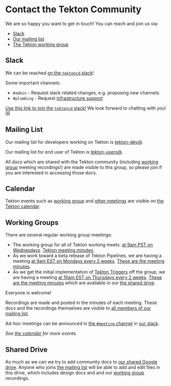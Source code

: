 # Contact the Tekton Community

We are so happy you want to get in touch! You can reach and join us via:

* [Slack](#slack)
* [Our mailing list](#mailing-list)
* [The Tekton working group](#working-groups)

## Slack

We can be reached [on the `tektoncd` slack](https://tektoncd.slack.com/)!

Some important channels:

* `#admin` - Request slack related changes, e.g. proposing new channels
* `#plumbing` - Request [infrastructure support](https://github.com/tektoncd/plumbing#support)

[Use this link to join the `tektoncd` slack!](https://join.slack.com/t/tektoncd/shared_invite/enQtNjQ1NjQzNTQ3MDQwLWViNmMxYTI2ZDliMTAzZjAwNzM1OWQ4NzUwMTUzNWY3YTNlZTU4NmQyOGMwZTlmY2I5ODAzYzNmMDdiZDdjYjA) We look forward to chatting with you! 😻

## Mailing List

Our mailing list for developers working on Tekton is
[tekton-dev@](https://groups.google.com/forum/#!forum/tekton-dev).

Our mailing list for end user of Tekton is
[tekton-users@](https://groups.google.com/forum/#!forum/tekton-users).

All docs which are shared with the Tekton community (including
[working group](#working-group) meeting recordings!) are made visible to this group,
so please join if you are interested in accessing those docs.

## Calendar

Tekton events such as [working group](#working-group) and [other meetings](#other-meetings)
are visible on
[the Tekton calendar](https://calendar.google.com/calendar?cid=Z29vZ2xlLmNvbV9kM292Y3ZvMXAzMjE5aDk4OTU3M3Y5OGZuc0Bncm91cC5jYWxlbmRhci5nb29nbGUuY29t).

## Working Groups

There are several regular working group meetings:

* The working group for all of Tekton working meets:
[at 9am PST on Wednesdays](https://calendar.google.com/event?action=TEMPLATE&tmeid=bjc0aWJqMzVtYm04ZWt2NHJlajJmajdvNGtfMjAxOTA1MjlUMTYwMDAwWiBnb29nbGUuY29tX2Qzb3Zjdm8xcDMyMTloOTg5NTczdjk4Zm5zQGc&tmsrc=google.com_d3ovcvo1p3219h989573v98fns%40group.calendar.google.com&scp=ALL). [Tekton meeting minutes](https://docs.google.com/document/d/1rPR7m1Oj0ip3bpd_bcS1sjZyPgGi_g9asF5YrExeESc).  
* As we work toward a beta release of Tekton Pipelines, we are having a meeting
  [at 9am EST on Mondays every 2 weeks](https://calendar.google.com/event?action=TEMPLATE&tmeid=NXRiamQwbWh1ajk0OTEyOTY0YjVzcXBnbGJfMjAxOTA5MjNUMTYwMDAwWiBnb29nbGUuY29tX2Qzb3Zjdm8xcDMyMTloOTg5NTczdjk4Zm5zQGc&tmsrc=google.com_d3ovcvo1p3219h989573v98fns%40group.calendar.google.com&scp=ALL).
  [These are the meeting minutes](https://docs.google.com/document/d/1JmRd0vbh2Q6Emu2DOk-LwLHfxd2V0zrN4WNawGzoNXw).
* As we get the initial implementation of [Tekton Triggers](https://github.com/tektoncd/triggers) off the group,
  we are having a meeting
  [at 10am EST on Thursdays every 2 weeks](https://calendar.google.com/event?action=TEMPLATE&tmeid=NHRlZGVzOWxzajRzMWx1MWZlM3R2MXFqbDlfMjAxOTExMTRUMTUwMDAwWiBnb29nbGUuY29tX2Qzb3Zjdm8xcDMyMTloOTg5NTczdjk4Zm5zQGc&tmsrc=google.com_d3ovcvo1p3219h989573v98fns%40group.calendar.google.com&scp=ALL).
  [These are the meeting minutes](https://docs.google.com/document/d/1T87yK4BIu291gGK1L2ZzDpesGCnXX3tGuWXjdr5Soxw/edit)
  which are available in our [the shared drive](#shared-drive).

Everyone is welcome!

Recordings are made and posted in the minutes of each meeting.
These docs and the recordings themselves are visible to [all members of our mailing list](#mailing-list).

Ad-hoc meetings can be announced in
[the `#meeting` channel](https://app.slack.com/client/TJ45YV83X/CLUAVRKQA/thread/CL3T51NRF-1565213856.087600)
in [our slack](#slack).

_See [the calendar](#calendar) for more events._

## Shared Drive

As much as we can we try to add community docs to
[our shared Google drive](https://drive.google.com/drive/u/0/folders/0AFOvPxM9MpebUk9PVA).
Anyone who joins [the mailing list](#mailing-list) will be able to add and edit files in this drive,
which includes design docs and and our [working group](#working-group) recordings.

